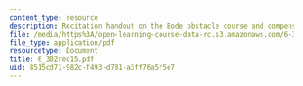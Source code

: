 ```yaml
---
content_type: resource
description: Recitation handout on the Bode obstacle course and compensation.
file: /media/https%3A/open-learning-course-data-rc.s3.amazonaws.com/6-302-feedback-systems-spring-2007/8515cd71982cf493d781a3ff76a5f5e7_6_302rec15.pdf
file_type: application/pdf
resourcetype: Document
title: 6_302rec15.pdf
uid: 8515cd71-982c-f493-d781-a3ff76a5f5e7
---
```

